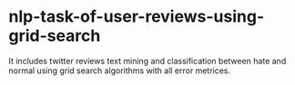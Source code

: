 # nlp-task-of-user-reviews-using-grid-search
It includes twitter reviews text mining and classification between hate and normal using grid search algorithms with all error metrices.
